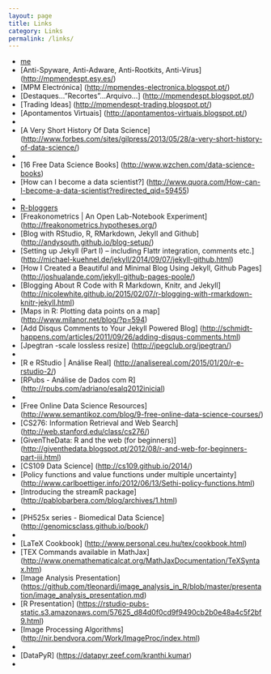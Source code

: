 ```yaml
---
layout: page
title: Links
category: Links
permalink: /links/
---
```


* [me](http://mpmendespt.github.io/)
* [Anti-Spyware, Anti-Adware, Anti-Rootkits, Anti-Vírus] (http://mpmendespt.esy.es/)
* [MPM Electrónica] (http://mpmendes-electronica.blogspot.pt/)
* [Destaques…”Recortes”…Arquivo…] (http://mpmendespt.blogspot.pt/)
* [Trading Ideas] (http://mpmendespt-trading.blogspot.pt/)
* [Apontamentos Virtuais] (http://apontamentos-virtuais.blogspot.pt/)   
*
* [A Very Short History Of Data Science] (http://www.forbes.com/sites/gilpress/2013/05/28/a-very-short-history-of-data-science/)   
*
* [16 Free Data Science Books] (http://www.wzchen.com/data-science-books)      
* [How can I become a data scientist?] (http://www.quora.com/How-can-I-become-a-data-scientist?redirected_qid=59455)      
*
* [R-bloggers](http://www.r-bloggers.com/)
* [Freakonometrics | An Open Lab-Notebook Experiment] (http://freakonometrics.hypotheses.org/) 
* [Blog with RStudio, R, RMarkdown, Jekyll and Github] (http://andysouth.github.io/blog-setup/)
* [Setting up Jekyll (Part I) – including Flattr integration, comments etc.] (http://michael-kuehnel.de/jekyll/2014/09/07/jekyll-github.html)
* [How I Created a Beautiful and Minimal Blog Using Jekyll, Github Pages] (http://joshualande.com/jekyll-github-pages-poole/)
* [Blogging About R Code with R Markdown, Knitr, and Jekyll] (http://nicolewhite.github.io/2015/02/07/r-blogging-with-rmarkdown-knitr-jekyll.html)
* [Maps in R: Plotting data points on a map] (http://www.milanor.net/blog/?p=594)
* [Add Disqus Comments to Your Jekyll Powered Blog] (http://schmidt-happens.com/articles/2011/09/26/adding-disqus-comments.html)
* [Jpegtran -scale lossless resize] (http://jpegclub.org/jpegtran/)   
*
* [R e RStudio | Análise Real] (http://analisereal.com/2015/01/20/r-e-rstudio-2/)
* [RPubs - Análise de Dados com R] (http://rpubs.com/adriano/esalq2012inicial)  
*
* [Free Online Data Science Resources] (http://www.semantikoz.com/blog/9-free-online-data-science-courses/)
* [CS276: Information Retrieval and Web Search] (http://web.stanford.edu/class/cs276/)
* [GivenTheData: R and the web (for beginners)] (http://giventhedata.blogspot.pt/2012/08/r-and-web-for-beginners-part-iii.html)
* [CS109 Data Science] (http://cs109.github.io/2014/)
* [Policy functions and value functions under multiple uncertainty] (http://www.carlboettiger.info/2012/06/13/Sethi-policy-functions.html)
* [Introducing the streamR package] (http://pablobarbera.com/blog/archives/1.html)  
*
* [PH525x series - Biomedical Data Science] (http://genomicsclass.github.io/book/)    
*
* [LaTeX Cookbook] (http://www.personal.ceu.hu/tex/cookbook.html)   
* [TEX Commands available in MathJax] (http://www.onemathematicalcat.org/MathJaxDocumentation/TeXSyntax.htm)   
* [Image Analysis Presentation] (https://github.com/tleonardi/image_analysis_in_R/blob/master/presentation/image_analysis_presentation.md)   
* [R Presentation] (https://rstudio-pubs-static.s3.amazonaws.com/57625_d84d0f0cd9f9490cb2b0e48a4c5f2bf9.html)   
* [Image Processing Algorithms] (http://nir.bendvora.com/Work/ImageProc/index.html)   
*
* [DataPyR] (https://datapyr.zeef.com/kranthi.kumar)    
*




